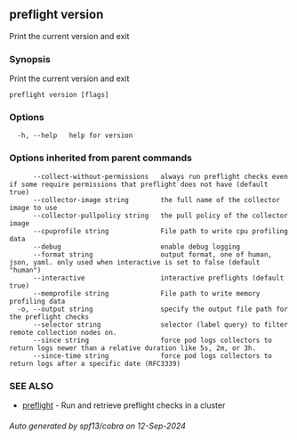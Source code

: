 ## preflight version

Print the current version and exit

### Synopsis

Print the current version and exit

```
preflight version [flags]
```

### Options

```
  -h, --help   help for version
```

### Options inherited from parent commands

```
      --collect-without-permissions   always run preflight checks even if some require permissions that preflight does not have (default true)
      --collector-image string        the full name of the collector image to use
      --collector-pullpolicy string   the pull policy of the collector image
      --cpuprofile string             File path to write cpu profiling data
      --debug                         enable debug logging
      --format string                 output format, one of human, json, yaml. only used when interactive is set to false (default "human")
      --interactive                   interactive preflights (default true)
      --memprofile string             File path to write memory profiling data
  -o, --output string                 specify the output file path for the preflight checks
      --selector string               selector (label query) to filter remote collection nodes on.
      --since string                  force pod logs collectors to return logs newer than a relative duration like 5s, 2m, or 3h.
      --since-time string             force pod logs collectors to return logs after a specific date (RFC3339)
```

### SEE ALSO

* [preflight](preflight.md)	 - Run and retrieve preflight checks in a cluster

###### Auto generated by spf13/cobra on 12-Sep-2024
